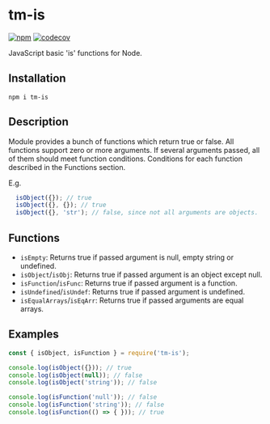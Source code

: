 # tm-is

[![npm](https://img.shields.io/npm/v/tm-is.svg)](https://www.npmjs.org/package/tm-is)
[![codecov](https://codecov.io/gh/RomanBurunkov/tm-is/branch/main/graph/badge.svg?token=64HIR1FX0Z)](https://codecov.io/gh/RomanBurunkov/tm-is)

JavaScript basic 'is' functions for Node.

## Installation

```
npm i tm-is
```

## Description

Module provides a bunch of functions which return true or false.
All functions support zero or more arguments.
If several arguments passed, all of them should meet function conditions.
Conditions for each function described in the Functions section.

E.g.

```js
  isObject({}); // true
  isObject({}, {}); // true
  isObject({}, 'str'); // false, since not all arguments are objects.
```

## Functions

- `isEmpty`: Returns true if passed argument is null, empty string or undefined.
- `isObject`/`isObj`: Returns true if passed argument is an object except null.
- `isFunction`/`isFunc`: Returns true if passed argument is a function.
- `isUndefined`/`isUndef`: Returns true if passed argument is undefined.
- `isEqualArrays`/`isEqArr`: Returns true if passed arguments are equal arrays.

## Examples

```js
const { isObject, isFunction } = require('tm-is');

console.log(isObject({})); // true
console.log(isObject(null)); // false
console.log(isObject('string')); // false

console.log(isFunction('null')); // false
console.log(isFunction('string')); // false
console.log(isFunction(() => { })); // true

```
